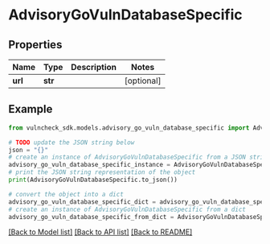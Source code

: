# AdvisoryGoVulnDatabaseSpecific


## Properties

Name | Type | Description | Notes
------------ | ------------- | ------------- | -------------
**url** | **str** |  | [optional] 

## Example

```python
from vulncheck_sdk.models.advisory_go_vuln_database_specific import AdvisoryGoVulnDatabaseSpecific

# TODO update the JSON string below
json = "{}"
# create an instance of AdvisoryGoVulnDatabaseSpecific from a JSON string
advisory_go_vuln_database_specific_instance = AdvisoryGoVulnDatabaseSpecific.from_json(json)
# print the JSON string representation of the object
print(AdvisoryGoVulnDatabaseSpecific.to_json())

# convert the object into a dict
advisory_go_vuln_database_specific_dict = advisory_go_vuln_database_specific_instance.to_dict()
# create an instance of AdvisoryGoVulnDatabaseSpecific from a dict
advisory_go_vuln_database_specific_from_dict = AdvisoryGoVulnDatabaseSpecific.from_dict(advisory_go_vuln_database_specific_dict)
```
[[Back to Model list]](../README.md#documentation-for-models) [[Back to API list]](../README.md#documentation-for-api-endpoints) [[Back to README]](../README.md)


